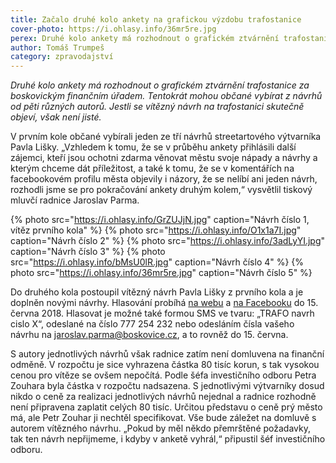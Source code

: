 ```yaml
---
title: Začalo druhé kolo ankety na grafickou výzdobu trafostanice
cover-photo: https://i.ohlasy.info/36mr5re.jpg
perex: Druhé kolo ankety má rozhodnout o grafickém ztvárnění trafostanice za boskovickým finančním úřadem. Tentokrát mohou občané vybírat z návrhů od pěti různých autorů.
author: Tomáš Trumpeš
category: zpravodajství
---
```


*Druhé kolo ankety má rozhodnout o grafickém ztvárnění trafostanice za boskovickým finančním úřadem. Tentokrát mohou občané vybírat z návrhů od pěti různých autorů. Jestli se vítězný návrh na trafostanici skutečně objeví, však není jisté.*

V prvním kole občané vybírali jeden ze tří návrhů streetartového výtvarníka Pavla Lišky. „Vzhledem k tomu, že se v průběhu ankety přihlásili další zájemci, kteří jsou ochotni zdarma věnovat městu svoje nápady a návrhy a kterým chceme dát příležitost, a také k tomu, že se v komentářích na facebookovém profilu města objevily i názory, že se nelíbí ani jeden návrh, rozhodli jsme se pro pokračování ankety druhým kolem,“ vysvětlil tiskový mluvčí radnice Jaroslav Parma.

{% photo src="https://i.ohlasy.info/GrZUJjN.jpg" caption="Návrh číslo 1, vítěz prvního kola" %}
{% photo src="https://i.ohlasy.info/O1x1a7I.jpg" caption="Návrh číslo 2" %}
{% photo src="https://i.ohlasy.info/3adLyYI.jpg" caption="Návrh číslo 3" %}
{% photo src="https://i.ohlasy.info/bMsU0lR.jpg" caption="Návrh číslo 4" %}
{% photo src="https://i.ohlasy.info/36mr5re.jpg" caption="Návrh číslo 5" %}


Do druhého kola postoupil vítězný návrh Pavla Lišky z prvního kola a je doplněn novými návrhy. Hlasování probíhá [na webu](http://www.mojeanketa.cz/pruzkum/264776482/) a [na Facebooku](https://www.facebook.com/mestoboskovice/posts/1697953603620596) do 15. června 2018. Hlasovat je možné také formou SMS ve tvaru: „TRAFO navrh cislo X“, odeslané na číslo 777 254 232 nebo odesláním čísla vašeho návrhu na <jaroslav.parma@boskovice.cz>, a to rovněž do 15. června.

S autory jednotlivých návrhů však radnice zatím není domluvena na finanční odměně. V rozpočtu je sice vyhrazena částka 80 tisíc korun, s tak vysokou cenou pro vítěze se ovšem nepočítá. Podle šéfa investičního odboru Petra Zouhara byla částka v rozpočtu nadsazena. S jednotlivými výtvarníky dosud nikdo o ceně za realizaci jednotlivých návrhů nejednal a radnice rozhodně není připravena zaplatit celých 80 tisíc. Určitou představu o ceně prý město má, ale Petr Zouhar ji nechtěl specifikovat. Vše bude záležet na domluvě s autorem vítězného návrhu. „Pokud by měl někdo přemrštěné požadavky, tak ten návrh nepřijmeme, i kdyby v anketě vyhrál,“ připustil šéf investičního odboru.
